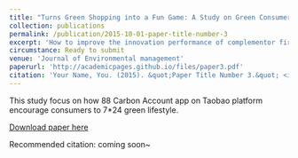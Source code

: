 ```yaml
---
title: "Turns Green Shopping into a Fun Game: A Study on Green Consumer Behavior on Taobao Platform with 88 Carbon Account."
collection: publications
permalink: /publication/2015-10-01-paper-title-number-3
excerpt: 'How to improve the innovation performance of complementor firms is not only the focus of platform owners, but also the purpose for complementor firms to participate in the platform ecosystem to carry out co-specialization activities. This paper adopts the fsQCA method to systematically analyze the core issue of which factors can effectively improve the exploratory and exploitative innovation performance of complementor firms in the whole process of value creation and capture in the digital platform ecosystem. '
circumstance: Ready to submit
venue: 'Journal of Environmental management'
paperurl: 'http://academicpages.github.io/files/paper3.pdf'
citation: 'Your Name, You. (2015). &quot;Paper Title Number 3.&quot; <i>Journal 1</i>. 1(3).'
---
```

This study focus on how 88 Carbon Account app on Taobao platform encourage consumers to 7*24 green lifestyle.

[Download paper here](http://academicpages.github.io/files/paper3.pdf)

Recommended citation: coming soon~
